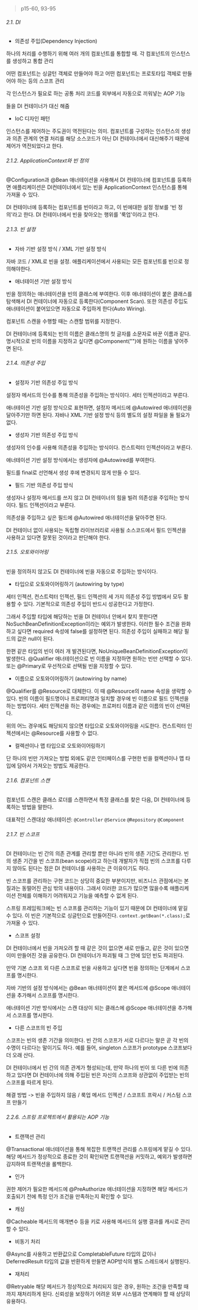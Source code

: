 > p15-60, 93-95



###### 2.1. DI

- 의존성 주입(Dependency Injection)

하나의 처리를 수행하기 위해 여러 개의 컴포넌트를 통합할 때. 각 컴포넌트의 인스턴스를 생성하고 통합 관리

어떤 컴포넌트는 싱글턴 객체로 만들어야 하고 어떤 컴포넌트는 프로토타입 객체로 만들어야 하는 등의 스코프 관리

각 인스턴스가 필요로 하는 공통 처리 코드를 외부에서 자동으로 끼워넣는 AOP 기능

들을 DI 컨테이너가 대신 해줌

- IoC 디자인 패턴

인스턴스를 제어하는 주도권이 역전된다는 의미. 컴포넌트를 구성하는 인스턴스의 생성과 의존 관계의 연결 처리를 해당 소스코드가 아닌 DI 컨테이너에서 대신해주기 때문에 제어가 역전되었다고 한다.



###### 2.1.2. ApplicationContext와 빈 정의

@Configuration과 @Bean 애너테이션을 사용해서 DI 컨테이너에 컴포넌트를 등록하면 애플리케이션은 DI컨테이너에서 있는 빈을 ApplicationContext 인스턴스를 통해 가져올 수 있다.

DI 컨테이너에 등록하는 컴포넌트를 빈이라고 하고, 이 빈에대한 설정 정보를 '빈 정의'라고 한다. DI 컨테이너에서 빈을 찾아오는 행위를 '룩업'이라고 한다.



###### 2.1.3. 빈 설정

- 자바 기반 설정 방식 / XML 기반 설정 방식

자바 코드 / XML로 빈을 설정. 애플리케이션에서 사용되는 모든 컴포넌트를 빈으로 정의해야한다.

- 애너테이션 기반 설정 방식

빈을 정의하는 애너테이션을 빈의 클래스에 부여한다. 이후 애너테이션이 붙은 클래스를 탐색해서 DI 컨테이너에 자동으로 등록한다(Component Scan). 또한 의존성 주입도 애너테이션이 붙어있으면 자동으로 주입하게 한다(Auto Wiring).

컴포넌트 스캔을 수행할 때는 스캔할 범위를 지정한다.

DI 컨테이너에 등록되는 빈의 이름은 클래스명의 첫 글자를 소문자로 바꾼 이름과 같다.명시적으로 빈의 이름을 지정하고 싶다면 @Component("")에 원하는 이름을 넣어주면 된다.



###### 2.1.4. 의존성 주입

- 설정자 기반 의존성 주입 방식

설정자 메서드의 인수를 통해 의존성을 주입하는 방식이다. 세터 인젝션이라고 부른다.

애너테이션 기반 설정 방식으로 표현하면, 설정자 메서드에 @Autowired 애너테이션을 달아주기만 하면 된다. 자바나 XML 기반 설정 방식 등의 별도의 설정 파일을 둘 필요가 없다.

- 생성자 기반 의존성 주입 방식

생성자의 인수를 사용해 의존성을 주입하는 방식이다. 컨스트럭터 인젝션이라고 부른다.

애너테이션 기반 설정 방식에서는 생성자에 @Autowired를 부여한다.

필드를 final로 선언해서 생성 후에 변경되지 않게 만들 수 있다.

- 필드 기반 의존성 주입 방식

생성자나 설정자 메서드를 쓰지 않고 DI 컨테이너의 힘을 빌려 의존성을 주입하는 방식이다. 필드 인젝션이라고 부른다.

의존성을 주입하고 싶은 필드에 @Autowired 애너테이션을 달아주면 된다.

DI 컨테이너 없이 사용되는 독립형 라이브러리로 사용될 소스코드에서 필드 인젝션을 사용하고 있다면 잘못된 것이라고 판단해야 한다.



###### 2.1.5. 오토와이어링

빈을 정의하지 않고도 DI 컨테이너에 빈을 자동으로 주입하는 방식이다.

- 타입으로 오토와이어링하기 (autowiring by type)

세터 인젝션, 컨스트럭터 인젝션, 필드 인젝션의 세 가지 의존성 주입 방법에서 모두 활용할 수 있다. 기본적으로 의존성 주입이 반드시 성공한다고 가정한다. 

그래서 주입할 타입에 해당하는 빈을 DI 컨테이너 안에서 찾지 못한다면 NoSuchBeanDefinitionException이라는 예외가 발생한다. 이러한 필수 조건을 완화하고 싶다면 required 속성에 false를 설정하면 된다. 의존성 주입이 실패하고 해당 필드의 값은 null이 된다.

한편 같은 타입의 빈이 여러 개 발견된다면, NoUniqueBeanDefinitionException이 발생한다. @Qualifier 애너테이션으로 빈 이름을 지정하면 원하는 빈만 선택할 수 있다. 또는 @Primary로 우선적으로 선택될 빈을 지정할 수 있다.

- 이름으로 오토와이어링하기 (autowiring by name)

@Qualifier를 @Resource로 대체한다. 이 때 @Resource의 name 속성을 생략할 수 있다. 빈의 이름이 필드명이나 프로퍼티명과 일치할 경우에 빈 이름으로 필드 인젝션을 하는 방법이다. 세터 인젝션을 하는 경우에는 프로퍼티 이름과 같은 이름의 빈이 선택된다.

위의 어느 경우에도 해당되지 않으면 타입으로 오토와이어링을 시도한다. 컨스트럭터 인젝션에서는 @Resource를 사용할 수 없다.

- 컬렉션이나 맵 타입으로 오토와이어링하기

단 하나의 빈만 가져오는 방법 외에도 같은 인터페이스를 구현한 빈을 컬렉션이나 맵 타입에 담아서 가져오는 방법도 제공한다.



###### 2.1.6. 컴포넌트 스캔

컴포넌트 스캔은 클래스 로더를 스캔하면서 특정 클래스를 찾은 다음, DI 컨테이너에 등록하는 방법을 말한다.

대표적인 스캔대상 애너테이션: `@Controller` `@Service` `@Repository` `@Component`



###### 2.1.7. 빈 스코프

DI 컨테이너는 빈 간의 의존 관계를 관리할 뿐만 아니라 빈의 생존 기간도 관리한다. 빈의 생존 기간을 빈 스코프(bean scope)라고 하는데 개발자가 직접 빈의 스코프를 다루지 않아도 된다는 점은 DI 컨테이너를 사용하는 큰 이유이기도 하다.

빈 스코프를 관리하는 구현 코드는 상당히 중요한 부분이지만, 비즈니스 관점에서는 본질과는 동떨어진 관심 밖의 내용이다. 그래서 이러한 코드가 많으면 많을수록 애플리케이션 전체를 이해하기 어려워지고 기능을 예측할 수 없게 된다.

스프링 프레임워크에는 빈 스코프를 관리하는 기능이 있기 때문에 DI 컨테이너에 맡길 수 있다. 이 빈은 기본적으로 싱글턴으로 만들어진다.  `context.getBean(*.class);`로 가져올 수 있다.

- 스코프 설정

DI 컨테이너에서 빈을 가져오려 할 때 같은 것이 없으면 새로 만들고, 같은 것이 있으면 이미 만들어진 것을 공유한다. DI 컨테이너가 파괴될 때 그 안에 있던 빈도 파괴된다.

만약 기본 스코프 외 다른 스코프로 빈을 사용하고 싶다면 빈을 정의하는 단계에서 스코프를 명시한다.

자바 기반의 설정 방식에서는 @Bean 애너테이션이 붙은 메서드에 @Scope 애너테이션을 추가해서 스코프를 명시한다.

애너테이션 기반 방식에서는 스캔 대상이 되는 클래스에 @Scope 애너테이션을 추가해서 스코프를 명시한다.

- 다른 스코프의 빈 주입

스코프는 빈의 생존 기간을 의미한다. 빈 간의 스코프가 서로 다르다는 말은 곧 각 빈의 수명이 다르다는 말이기도 하다. 예를 들어, singleton 스코프가 prototype 스코프보다 더 오래 산다.

DI 컨테이너에서 빈 간의 의존 관계가 형성되는데, 만약 하나의 빈이 또 다른 빈에 의존하고 있다면 DI 컨테이너에 의해 주입된 빈은 자신의 스코프와 상관없이 주입받는 빈의 스코프를 따르게 된다.

해결 방법 -> 빈을 주입하지 않음 / 룩업 메서드 인젝션 / 스코프트 프락시 / 커스텀 스코프 만들기





###### 2.2.6. 스프링 프로젝트에서 활용되는 AOP 기능

- 트랜잭션 관리

@Transactional 애너테이션을 통해 복잡한 트랜잭션 관리를 스프링에게 맡길 수 있다. 해당 메서드가 정상적으로 종료한 것이 확인되면 트랜잭션을 커밋하고, 예외가 발생하면 감지하여 트랜잭션을 롤백한다.

- 인가

권한 제어가 필요한 메서드에 @PreAuthorize 애너테이션을 지정하면 해당 메서드가 호출되기 전에 특정 인가 조건을 만족하는지 확인할 수 있다.

- 캐싱

@Cacheable 메서드의 매개변수 등을 키로 사용해 메서드의 실행 결과를 캐시로 관리할 수 있다.

- 비동기 처리

@Async를 사용하고 반환값으로 CompletableFuture 타입의 값이나 DeferredResult 타입의 값을 반환하게 만들면 AOP방식의 별도 스레드에서 실행된다.

- 재처리

@Retryable 해당 메서드가 정상적으로 처리되지 않은 경우, 원하는 조건을 만족할 때까지 재처리하게 된다. 신뢰성을 보장하기 어려운 외부 시스템과 연계해야 할 때 상당히 유용하다.

